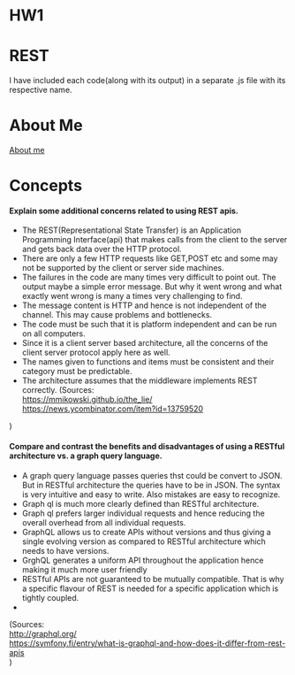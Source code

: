 # HW1

# REST 
I have included each code(along with its output) in a separate .js file with its respective name.

# About Me 
[About me](https://pages.github.ncsu.edu/ubhosle/HW1/)

# Concepts 

####	Explain some additional concerns related to using REST apis.      
*	The REST(Representational State Transfer) is an Application Programming Interface(api) that makes calls from the client to the server and gets back data over the HTTP protocol.       
*	There are only a few HTTP requests like GET,POST etc and some may not be supported by the client or server side machines.          
*	The failures in the code are many times very difficult to point out. The output maybe a simple error message. But why it went wrong and what exactly went wrong is many a times very challenging to find.
*	The message content is HTTP and hence is not independent of the channel. This may cause problems and bottlenecks.       
* The code must be such that it is platform independent and can be run on all computers.     
* Since it is a client server based architecture,  all the concerns of the client server protocol apply here as well.
* The names given to functions and items must be consistent and their category must be predictable. 
* The architecture assumes that the middleware implements REST correctly.
(Sources:    
https://mmikowski.github.io/the_lie/    
https://news.ycombinator.com/item?id=13759520    

)    
####	Compare and contrast the benefits and disadvantages of using a RESTful architecture vs. a graph query language.    
*	A graph query language passes queries thst could be convert to JSON. But in RESTful architecture the queries have to be in JSON. The syntax is very intuitive and easy to write. Also mistakes are easy to recognize.
*	Graph ql is much more clearly defined than RESTful architecture.
*	Graph ql prefers larger individual requests and hence reducing the overall overhead from all individual requests.
*   GraphQL allows us to create APIs without versions and thus giving a single evolving version as compared to RESTful architecture which needs to have versions.
*   GrghQL generates a uniform API throughout the application hence making it much more user friendly
*   RESTful APIs are not guaranteed to be mutually compatible. That is why a specific flavour of REST is needed for a specific application which is tightly coupled.
*    
(Sources:    
http://graphql.org/    
https://symfony.fi/entry/what-is-graphql-and-how-does-it-differ-from-rest-apis        
)

